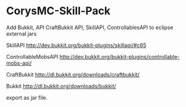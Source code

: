 CorysMC-Skill-Pack
==================


Add Bukkit, API CraftBukkit API, SkillAPI, ControllablesAPI to eclipse external jars

SkillAPI
http://dev.bukkit.org/bukkit-plugins/skillapi/#c65

ControllableMobsAPI
http://dev.bukkit.org/bukkit-plugins/controllable-mobs-api/

CraftBukkit
http://dl.bukkit.org/downloads/craftbukkit/

Bukkit
http://dl.bukkit.org/downloads/bukkit/

export as jar file.



